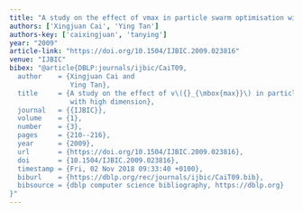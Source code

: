 ```yaml
---
title: "A study on the effect of vmax in particle swarm optimisation with high dimension"
authors: ['Xingjuan Cai', 'Ying Tan']
authors-key: ['caixingjuan', 'tanying']
year: "2009"
article-link: "https://doi.org/10.1504/IJBIC.2009.023816"
venue: "IJBIC"
bibex: "@article{DBLP:journals/ijbic/CaiT09,
  author    = {Xingjuan Cai and
               Ying Tan},
  title     = {A study on the effect of v\({}_{\mbox{max}}\) in particle swarm optimisation
               with high dimension},
  journal   = {{IJBIC}},
  volume    = {1},
  number    = {3},
  pages     = {210--216},
  year      = {2009},
  url       = {https://doi.org/10.1504/IJBIC.2009.023816},
  doi       = {10.1504/IJBIC.2009.023816},
  timestamp = {Fri, 02 Nov 2018 09:33:40 +0100},
  biburl    = {https://dblp.org/rec/journals/ijbic/CaiT09.bib},
  bibsource = {dblp computer science bibliography, https://dblp.org}
}"
---
```

